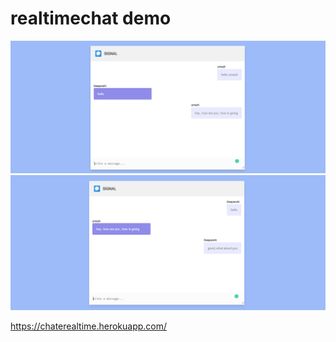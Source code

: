 # realtimechat demo

![](https://github.com/ioumesh/realtimechat/blob/master/user1.PNG)
![](https://github.com/ioumesh/realtimechat/blob/master/user2.PNG)

https://chaterealtime.herokuapp.com/

